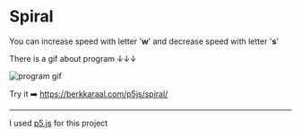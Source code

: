 # Spiral

You can increase speed with letter '**w**' and decrease speed with letter '**s**'

There is a gif about program  ↓↓↓

![program gif](spiral_gif.gif "Spiral gif")

Try it :arrow_right: https://berkkaraal.com/p5js/spiral/ 

----

I used [p5.js](http://p5js.org) for this project
